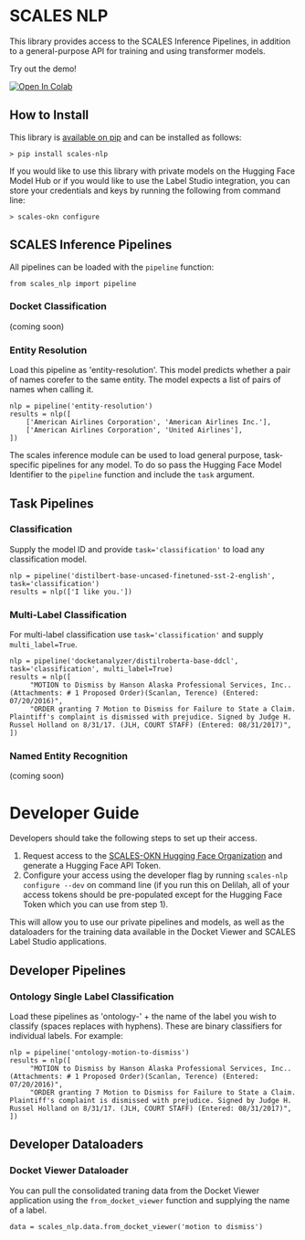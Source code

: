 # SCALES NLP

This library provides access to the SCALES Inference Pipelines, in addition to a general-purpose API for training and using transformer models.

Try out the demo!

[![Open In Colab](https://colab.research.google.com/assets/colab-badge.svg)](https://colab.research.google.com/drive/1yVu3kMvvQj0JhBUySLpOyTULbq0q7UNT?usp=sharing)

## How to Install

This library is [available on pip](https://pypi.org/project/scales-nlp/) and can be installed as follows:

    > pip install scales-nlp
    
If you would like to use this library with private models on the Hugging Face Model Hub or if you would like to use the Label Studio integration, you can store your credentials and keys by running the following from command line:

    > scales-okn configure

## SCALES Inference Pipelines

All pipelines can be loaded with the `pipeline` function:

    from scales_nlp import pipeline

### Docket Classification

(coming soon)

### Entity Resolution

Load this pipeline as 'entity-resolution'.  This model predicts whether a pair of names corefer to the same entity.  The model expects a list of pairs of names when calling it.

    nlp = pipeline('entity-resolution')
    results = nlp([
        ['American Airlines Corporation', 'American Airlines Inc.'], 
        ['American Airlines Corporation', 'United Airlines'],
    ])


The scales inference module can be used to load general purpose, task-specific pipelines for any model.  To do so pass the Hugging Face Model Identifier to the `pipeline` function and include the `task` argument.

## Task Pipelines

### Classification

Supply the model ID and provide `task='classification'` to load any classification model.

    nlp = pipeline('distilbert-base-uncased-finetuned-sst-2-english', task='classification')
    results = nlp(['I like you.'])

### Multi-Label Classification

For multi-label classification use `task='classification'` and supply `multi_label=True`.

    nlp = pipeline('docketanalyzer/distilroberta-base-ddcl', task='classification', multi_label=True)
    results = nlp([
         "MOTION to Dismiss by Hanson Alaska Professional Services, Inc.. (Attachments: # 1 Proposed Order)(Scanlan, Terence) (Entered: 07/20/2016)", 
         "ORDER granting 7 Motion to Dismiss for Failure to State a Claim. Plaintiff's complaint is dismissed with prejudice. Signed by Judge H. Russel Holland on 8/31/17. (JLH, COURT STAFF) (Entered: 08/31/2017)",
    ])

### Named Entity Recognition

(coming soon)

# Developer Guide

Developers should take the following steps to set up their access.

1.   Request access to the [SCALES-OKN Hugging Face Organization](https://huggingface.co/scales-okn) and generate a Hugging Face API Token.
2.   Configure your access using the developer flag by running `scales-nlp configure --dev` on command line (if you run this on Delilah, all of your access tokens should be pre-populated except for the Hugging Face Token which you can use from step 1).

This will allow you to use our private pipelines and models, as well as the dataloaders for the training data available in the Docket Viewer and SCALES Label Studio applications.

## Developer Pipelines

### Ontology Single Label Classification

Load these pipelines as 'ontology-' + the name of the label you wish to classify (spaces replaces with hyphens).  These are binary classifiers for individual labels.  For example:

    nlp = pipeline('ontology-motion-to-dismiss')
    results = nlp([
         "MOTION to Dismiss by Hanson Alaska Professional Services, Inc.. (Attachments: # 1 Proposed Order)(Scanlan, Terence) (Entered: 07/20/2016)", 
         "ORDER granting 7 Motion to Dismiss for Failure to State a Claim. Plaintiff's complaint is dismissed with prejudice. Signed by Judge H. Russel Holland on 8/31/17. (JLH, COURT STAFF) (Entered: 08/31/2017)",
    ])


## Developer Dataloaders

### Docket Viewer Dataloader

You can pull the consolidated traning data from the Docket Viewer application using the `from_docket_viewer` function and supplying the name of a label.

    data = scales_nlp.data.from_docket_viewer('motion to dismiss')

    
